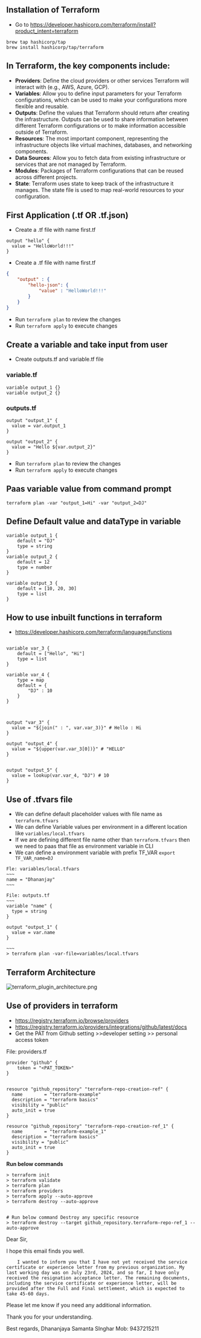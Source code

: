 ## Installation of Terraform
- Go to https://developer.hashicorp.com/terraform/install?product_intent=terraform
~~~
brew tap hashicorp/tap
brew install hashicorp/tap/terraform
~~~

## In Terraform, the key components include:
- **Providers**: Define the cloud providers or other services Terraform will interact with (e.g., AWS, Azure, GCP).
- **Variables**: Allow you to define input parameters for your Terraform configurations, which can be used to make your configurations more flexible and reusable.
- **Outputs**: Define the values that Terraform should return after creating the infrastructure. Outputs can be used to share information between different Terraform configurations or to make information accessible outside of Terraform.
- **Resources**: The most important component, representing the infrastructure objects like virtual machines, databases, and networking components.
- **Data Sources**: Allow you to fetch data from existing infrastructure or services that are not managed by Terraform.
- **Modules**: Packages of Terraform configurations that can be reused across different projects.
- **State**: Terraform uses state to keep track of the infrastructure it manages. The state file is used to map real-world resources to your configuration.

## First Application (.tf OR .tf.json)
- Create a .tf file with name first.tf
~~~hcl
output "hello" {
  value = "HelloWorld!!!"
}
~~~
- Create a .tf file with name first.tf
~~~json
{
    "output" : {
        "hello-json": {
            "value" : "HelloWorld!!!"
        }
    }
}

~~~

- Run `terraform plan` to review the changes
- Run `terraform apply` to execute changes


## Create a variable and take input from user

- Create outputs.tf and variable.tf file

### variable.tf
~~~hcl
variable output_1 {}
variable output_2 {}
~~~

### outputs.tf
~~~hcl
output "output_1" {
  value = var.output_1
}

output "output_2" {
  value = "Hello ${var.output_2}"
}
~~~
- Run `terraform plan` to review the changes
- Run `terraform apply` to execute changes

## Paas variable value from command prompt
~~~
terraform plan -var "output_1=Hi" -var "output_2=DJ"  
~~~


## Define Default value and dataType in variable
~~~hcl
variable output_1 {
    default = "DJ"
    type = string
}
variable output_2 {
    default = 12
    type = number
}

variable output_3 {
    default = [10, 20, 30]
    type = list
}
~~~


## How to use inbuilt functions in terraform
- https://developer.hashicorp.com/terraform/language/functions
~~~hcl

variable var_3 {
    default = ["Hello", "Hi"]
    type = list
}

variable var_4 {
    type = map
    default = {
        "DJ" : 10
    }
}



output "var_3" {
  value = "${join(" : ", var.var_3)}" # Hello : Hi
}

output "output_4" {
  value = "${upper(var.var_3[0])}" # "HELLO"
}


output "output_5" {
  value = lookup(var.var_4, "DJ") # 10
}
~~~

## Use of .tfvars file
- We can define default placeholder values with file name as `terraform.tfvars`
- We can define Variable values per environment in a different location like `variables/local.tfvars`
- If we are defining different file name other than `terraform.tfvars` then we need to paas that file as environment variable in CLI
- We can define a environment variable with prefix TF_VAR `export TF_VAR_name=DJ`

```
Fle: variables/local.tfvars
~~~
name = "Dhananjay"
~~~

File: outputs.tf
~~~
variable "name" {
  type = string
}

output "output_1" {
  value = var.name
}

~~~
> terraform plan -var-file=variables/local.tfvars                
```

## Terraform Architecture
![terraform_plugin_architecture.png](terraform_plugin_architecture.png)


## Use of providers in terraform
- https://registry.terraform.io/browse/providers
- https://registry.terraform.io/providers/integrations/github/latest/docs
- Get the PAT from Github setting >>developer setting >> personal access token

File: providers.tf
~~~
provider "github" {
    token = "<PAT_TOKEN>"
}


resource "github_repository" "terraform-repo-creation-ref" {
  name        = "terraform-example"
  description = "terraform basics"
  visibility = "public"
  auto_init = true
}

resource "github_repository" "terraform-repo-creation-ref_1" {
  name        = "terraform-example_1"
  description = "terraform basics"
  visibility = "public"
  auto_init = true
}
~~~

**Run below commands**
```
> terraform init
> terraform validate   
> terraform plan      
> terraform providers
> terraform apply --auto-approve
> terraform destroy --auto-approve


# Run below command Destroy any specific resource             
> terraform destroy --target github_repository.terraform-repo-ref_1 --auto-approve
```




Dear Sir,

I hope this email finds you well.

        I wanted to inform you that I have not yet received the service certificate or experience letter from my previous organization. My last working day was on July 23rd, 2024, and so far, I have only received the resignation acceptance letter. The remaining documents, including the service certificate or experience letter, will be provided after the Full and Final settlement, which is expected to take 45-60 days.

Please let me know if you need any additional information.

Thank you for your understanding.

Best regards,
Dhananjaya Samanta SInghar
Mob: 9437215211
















